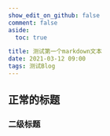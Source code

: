```yaml
---
show_edit_on_github: false
comment: false
aside:
  toc: true

title: 测试第一个markdown文本
date: 2021-03-12 09:00
tags: 测试Blog
---
```


## 正常的标题
### 二级标题